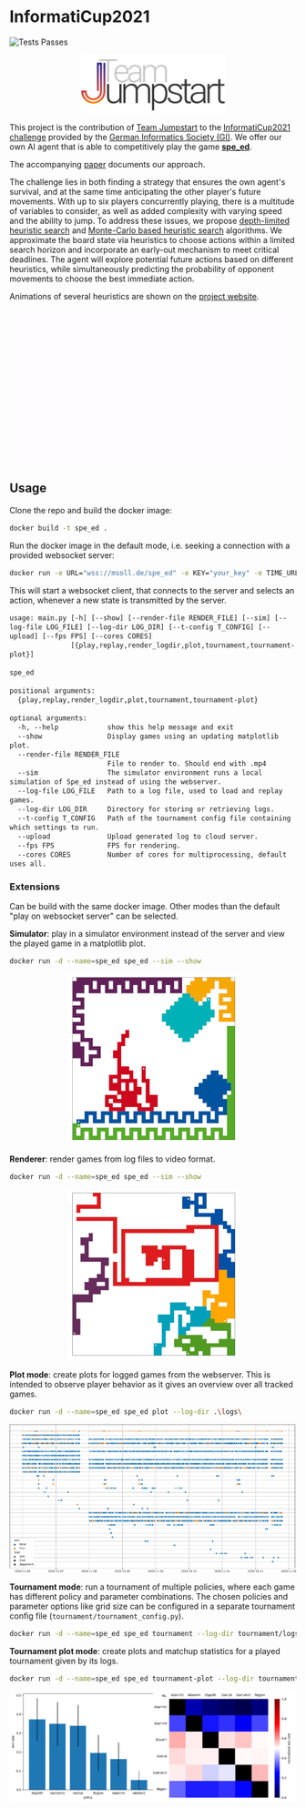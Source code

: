 # InformatiCup2021

![Tests Passes](https://github.com/TeamJumpstart/InformatiCup2021/actions/workflows/docker-build.yml/badge.svg)

<div align="center">
  <img src="images/TeamJumpstart.png" alt="Team Jumpstart" width="50%"/>
</div>

This project is the contribution of [Team Jumpstart](https://teamjumpstart.github.io/) to the [InformatiCup2021 challenge](https://raw.githubusercontent.com/informatiCup/InformatiCup2021/master/call_for_participation_a4.pdf) provided by the [German Informatics Society (GI)](https://gi.de/).
We offer our own AI agent that is able to competitively play the game [**spe_ed**](https://github.com/InformatiCup/InformatiCup2021/blob/master/spe_ed.pdf).

The accompanying [paper](https://github.com/TeamJumpstart/InformatiCup2021/releases/download/v1.0.0-submission/Informaticup2021.Theoretische.Ausarbeitung.pdf) documents our approach.

The challenge lies in both finding a strategy that ensures the own agent's survival, and at the same time anticipating the other player's future movements. With up to six players concurrently playing, there is a multitude of variables to consider, as well as added complexity with varying speed and the ability to jump. To address these issues, we propose [depth-limited heuristic search](policies/action_search.py) and [Monte-Carlo based heuristic search](heuristics/randomprobing_heuristic.py) algorithms. We approximate the board state via heuristics to choose actions within a limited search horizon and incorporate an early-out mechanism to meet critical deadlines. The agent will explore potential future actions based on different heuristics, while simultaneously predicting the probability of opponent movements to choose the best immediate action.

Animations of several heuristics are shown on the [project website](https://teamjumpstart.github.io/InformatiCup2021/).

<div align="center">
  <a href="https://teamjumpstart.github.io/InformatiCup2021/">
    <img src="images\Jumpstart_teaser.gif" alt="Team Jumpstart"/>
  </a>
</div>

## Usage

Clone the repo and build the docker image:

```sh
docker build -t spe_ed .
```

Run the docker image in the default mode, i.e. seeking a connection with a provided websocket server:

```sh
docker run -e URL="wss://msoll.de/spe_ed" -e KEY="your_key" -e TIME_URL="https://msoll.de/spe_ed_time" spe_ed
```

This will start a websocket client, that connects to the server and selects an action, whenever a new state is transmitted by the server.

```text
usage: main.py [-h] [--show] [--render-file RENDER_FILE] [--sim] [--log-file LOG_FILE] [--log-dir LOG_DIR] [--t-config T_CONFIG] [--upload] [--fps FPS] [--cores CORES]
               [{play,replay,render_logdir,plot,tournament,tournament-plot}]

spe_ed

positional arguments:
  {play,replay,render_logdir,plot,tournament,tournament-plot}

optional arguments:
  -h, --help            show this help message and exit
  --show                Display games using an updating matplotlib plot.
  --render-file RENDER_FILE
                        File to render to. Should end with .mp4
  --sim                 The simulator environment runs a local simulation of Spe_ed instead of using the webserver.
  --log-file LOG_FILE   Path to a log file, used to load and replay games.
  --log-dir LOG_DIR     Directory for storing or retrieving logs.
  --t-config T_CONFIG   Path of the tournament config file containing which settings to run.
  --upload              Upload generated log to cloud server.
  --fps FPS             FPS for rendering.
  --cores CORES         Number of cores for multiprocessing, default uses all.
```

### Extensions

Can be build with the same docker image.
Other modes than the default "play on websocket server" can be selected.

**Simulator**: play in a simulator environment instead of the server and view the played game in a matplotlib plot.

```sh
docker run -d --name=spe_ed spe_ed --sim --show
```

<div align="center">
  <img src="/images/simulator.png" alt="Simulator" style="max-width: 100%;"/>
</div>

**Renderer**: render games from log files to video format.

```sh
docker run -d --name=spe_ed spe_ed --sim --show
```

<div align="center">
  <img src="/images/renderer.png" alt="Renderer" style="max-width: 100%;"/>
</div>

**Plot mode**: create plots for logged games from the webserver. This is intended to observe player behavior as it gives an overview over all tracked games.

```sh
docker run -d --name=spe_ed spe_ed plot --log-dir .\logs\
```

<div align="center">
  <img src="/images/game-history2.png" alt="Opponents Scatterplot" style="max-width: 100%;"/>
</div>

**Tournament mode**: run a tournament of multiple policies, where each game has different policy and parameter combinations. The chosen policies and parameter options like grid size can be configured in a separate tournament config file (`tournament/tournament_config.py`).

```sh
docker run -d --name=spe_ed spe_ed tournament --log-dir tournament/logs
```

**Tournament plot mode**: create plots and matchup statistics for a played tournament given by its logs.

```sh
docker run -d --name=spe_ed spe_ed tournament-plot --log-dir tournament/logs
```

<div align="center">
  <img src="/images/matchups.png" alt="Matchup Results" style="max-width: 100%;"/>
</div>
